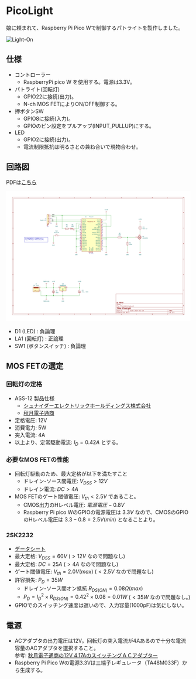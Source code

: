 # PicoLight

娘に頼まれて、Raspberry Pi Pico Wで制御するパトライトを製作しました。

![Light-On](https://github.com/46nori/PicoLight/assets/6856913/0143ed51-ab86-4af1-ac7c-fdcd258776c4)

## 仕様

- コントローラー
  - RaspberryPi pico W を使用する。電源は3.3V。
- パトライト(回転灯)
  - GPIO22に接続(出力)。
  - N-ch MOS FETによりON/OFF制御する。
- 押ボタンSW
  - GPIO8に接続(入力)。
  - GPIOのピン設定をプルアップ(INPUT_PULLUP)にする。
- LED
  - GPIO2に接続(出力)。
  - 電流制限抵抗は明るさとの兼ね合いで現物合わせ。

## 回路図

PDFは[こちら](./KiCad/PicoLight.pdf)

![](./KiCad/PicoLight.svg)

- D1 (LED) : 負論理
- LA1 (回転灯) : 正論理
- SW1 (ボタンスイッチ) : 負論理

## MOS FETの選定

### 回転灯の定格

- ASS-12 製品仕様
  - [シュナイダーエレクトリックホールディングス株式会社](https://www.proface.com/ja/product/signaling/beacon/ass)
  - [秋月電子通商](https://akizukidenshi.com/goodsaffix/ass-12.pdf)
- 定格電圧: 12V
- 消費電力: 5W
- 突入電流: 4A
- 以上より、定常駆動電流: $I_D=0.42A$ とする。

### 必要なMOS FETの性能

- 回転灯駆動のため、最大定格が以下を満たすこと
  - ドレイン-ソース間電圧: $V_{DSS} > 12V$
  - ドレイン電流: $DC > 4A$
- MOS FETのゲート閾値電圧: $V_{th} < 2.5V$ であること。
  - CMOS出力のHレベル電圧: $電源電圧 - 0.8V$
  - Raspberry Pi pico WのGPIOの電源電圧は $3.3V$ なので、CMOSのGPIOのHレベル電圧は $3.3-0.8=2.5V(min)$ となることより。

### 2SK2232

- [データシート](https://toshiba.semicon-storage.com/info/2SK2232_datasheet_ja_20090929.pdf?did=13451&prodName=2SK2232)
- 最大定格: $V_{DSS}  = 60V$ ($> 12V$ なので問題なし)
- 最大定格: $DC = 25A$ ($> 4A$ なので問題なし)
- ゲート閾値電圧: $V_{th} = 2.0V(max)$ ($< 2.5V$ なので問題なし)
- 許容損失: $P_D = 35W$
  - ドレイン-ソース間オン抵抗 $R_{DS(ON)} = 0.08\Omega (max)$
  - $P_D = {I_D}^2 \times R_{DS(ON)} = 0.42^2 \times 0.08 = 0.01W$ ($< 35W$ なので問題なし。)
- GPIOでのスイッチング速度は遅いので、入力容量(1000pF)は気にしない。

## 電源

- ACアダプタの出力電圧は12V。回転灯の突入電流が4Aあるので十分な電流容量のACアダプタを選択すること。  
  参考: [秋月電子通商の12V 4.17AのスイッチングＡＣアダプター](https://akizukidenshi.com/download/ds/litone/lte50es.pdf)
- Raspberry Pi Pico Wの電源3.3Vは三端子レギュレータ（TA48M033F）から生成する。
